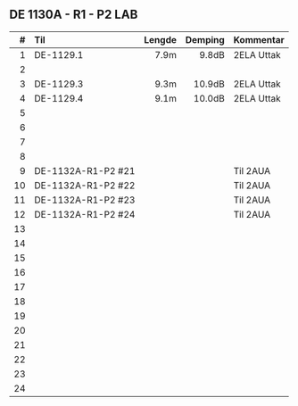﻿## DE 1130A - R1 - P2   LAB

|  #  |        Til       |Lengde|Demping|Kommentar |
|----:|:-----------------|-----:|------:|:---------|
|    1|DE-1129.1         |  7.9m|  9.8dB|2ELA Uttak|
|    2|                  |      |       |          |
|    3|DE-1129.3         |  9.3m| 10.9dB|2ELA Uttak|
|    4|DE-1129.4         |  9.1m| 10.0dB|2ELA Uttak|
|    5|                  |      |       |          |
|    6|                  |      |       |          |
|    7|                  |      |       |          |
|    8|                  |      |       |          |
|    9|DE-1132A-R1-P2 #21|      |       |Til 2AUA  |
|   10|DE-1132A-R1-P2 #22|      |       |Til 2AUA  |
|   11|DE-1132A-R1-P2 #23|      |       |Til 2AUA  |
|   12|DE-1132A-R1-P2 #24|      |       |Til 2AUA  |
|   13|                  |      |       |          |
|   14|                  |      |       |          |
|   15|                  |      |       |          |
|   16|                  |      |       |          |
|   17|                  |      |       |          |
|   18|                  |      |       |          |  
|   19|                  |      |       |          |
|   20|                  |      |       |          |
|   21|                  |      |       |          |
|   22|                  |      |       |          |
|   23|                  |      |       |          |
|   24|                  |      |       |          |
